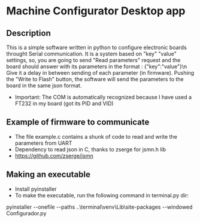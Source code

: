 # Machine Configurator Desktop app

## Description
  This is a simple software written in python to configure electronic boards throught Serial communication. It is a system based on "key" "value" settings, so, you are going to send "Read parameters" request and the board should answer with its parameters in the format : {"key":"value"}\n
  Give it a delay in between sending of each parameter (in firmware). Pushing the "Write to Flash" button, the software will send the parameters to the board in the same json format. 
  
- Important: The COM is automatically recognized because I have used a FT232 in my board (got its PID and VID)
  
## Example of firmware to communicate 

- The file example.c contains a shunk of code to read and write the parameters from UART 
- Dependency to read json in C, thanks to zserge for jsmn.h lib
- https://github.com/zserge/jsmn

## Making an executable

- Install pyinstaller 
- To make the executable, run the following command in terminal.py dir:

pyinstaller --onefile --paths ..\\terminal\\venv\\Lib\\site-packages --windowed Configurador.py

